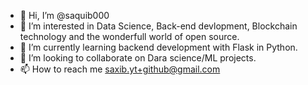 - 👋 Hi, I’m @saquib000
- 👀 I’m interested in Data Science, Back-end devlopment, Blockchain technology and the wonderfull world of open source.
- 🌱 I’m currently learning backend development with Flask in Python.
- 💞️ I’m looking to collaborate on Dara science/ML projects.
- 📫 How to reach me saxib.yt+github@gmail.com

<!---
saquib000/saquib000 is a ✨ special ✨ repository because its `README.md` (this file) appears on your GitHub profile.
You can click the Preview link to take a look at your changes.
--->
